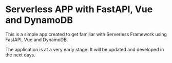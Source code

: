 # Serverless APP with FastAPI, Vue and DynamoDB

This is a simple app created to get familiar with Serverless Framework using FastAPI, Vue and DynamoDB.

The application is at a very early stage. It will be updated and developed in the next days.
